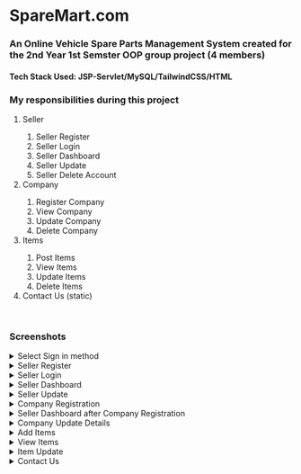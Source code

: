 # SpareMart.com

### An Online Vehicle Spare Parts Management System created for the 2nd Year 1st Semster OOP group project (4 members)

#### Tech Stack Used: JSP-Servlet/MySQL/TailwindCSS/HTML


### My responsibilities during this project

<ol>
    <li>Seller</li>
    <ol>
        <li>Seller Register</li>
        <li>Seller Login</li>
        <li>Seller Dashboard</li>
        <li>Seller Update</li>
        <li>Seller Delete Account</li>
    </ol>
    <li>Company</li>
     <ol>
        <li>Register Company </li>
        <li>View Company</li>
        <li>Update Company</li>
        <li>Delete Company</li>
    </ol>
    <li>Items</li>
    <ol>
        <li>Post Items</li>
        <li>View Items</li>
        <li>Update Items</li>
        <li>Delete Items</li>
    </ol>
    <li>Contact Us (static)</li>
</ol>


<br>

### Screenshots
<details>
<summary>Select Sign in method</summary>
<br>
<img src="Screenshots\commonLogin.png">
</details>


<details>
<summary>Seller Register</summary>
<br>
<img src="Screenshots\register.png">
</details>

<details>
<summary>Seller Login</summary>
<br>
<img src="Screenshots\login.png">
</details>

<details>
<summary>Seller Dashboard</summary>
<br>
<img src="Screenshots\dashboard.png">
</details>

<details>
<summary>Seller Update </summary>
<br>
<img src="Screenshots\updaeSellerDetails.png">
</details>

<details>
<summary>Company Registration</summary>
<br>
<img src="Screenshots\registerCompany.png">
</details>

<details>
<summary>Seller Dashboard after Company Registration</summary>
<br>
<img src="Screenshots\afterCompanyRegistration.png">
</details>

<details>
<summary>Company Update Details</summary>
<br>
<img src="Screenshots\updateCompany.png">
</details>

<details>
<summary>Add Items</summary>
<br>
<img src="Screenshots\postAd.png">
</details>

<details>
<summary>View Items</summary>
<br>
<img src="Screenshots\viewAds.png">
</details>

<details>
<summary>Item Update</summary>
<br>
<img src="Screenshots\updateAd.png">
</details>

<details>
<summary>Contact Us</summary>
<br>
<img src="Screenshots\contactUs.png">
</details>
